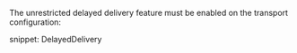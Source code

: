 The unrestricted delayed delivery feature must be enabled on the transport configuration:

snippet: DelayedDelivery